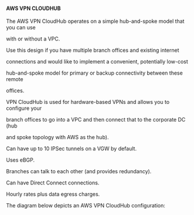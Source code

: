 #### AWS VPN CLOUDHUB


The AWS VPN CloudHub operates on a simple hub-and-spoke model that you can use

with or without a VPC.


Use this design if you have multiple branch offices and existing internet

connections and would like to implement a convenient, potentially low-cost

hub-and-spoke model for primary or backup connectivity between these remote

offices.


VPN CloudHub is used for hardware-based VPNs and allows you to configure your

branch offices to go into a VPC and then connect that to the corporate DC (hub

and spoke topology with AWS as the hub).


Can have up to 10 IPSec tunnels on a VGW by default.


Uses eBGP.


Branches can talk to each other (and provides redundancy).


Can have Direct Connect connections.


Hourly rates plus data egress charges.


The diagram below depicts an AWS VPN CloudHub configuration:

